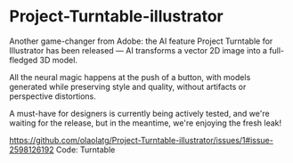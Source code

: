 # Project-Turntable-illustrator
Another game-changer from Adobe: the AI feature Project Turntable for Illustrator has been released — AI transforms a vector 2D image into a full-fledged 3D model.

All the neural magic happens at the push of a button, with models generated while preserving style and quality, without artifacts or perspective distortions.

A must-have for designers is currently being actively tested, and we're waiting for the release, but in the meantime, we're enjoying the fresh leak!

https://github.com/olaolatg/Project-Turntable-illustrator/issues/1#issue-2598126192
Code: Turntable 
